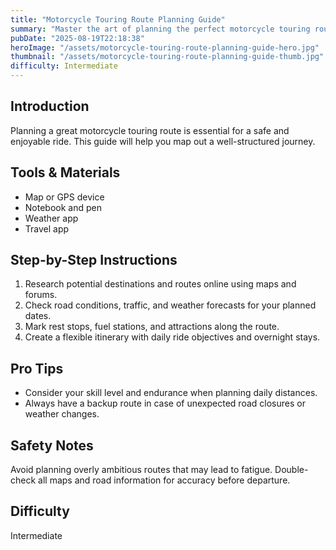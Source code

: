 ```yaml
---
title: "Motorcycle Touring Route Planning Guide"
summary: "Master the art of planning the perfect motorcycle touring route."
pubDate: "2025-08-19T22:18:38"
heroImage: "/assets/motorcycle-touring-route-planning-guide-hero.jpg"
thumbnail: "/assets/motorcycle-touring-route-planning-guide-thumb.jpg"
difficulty: Intermediate
---
```


<h2>Introduction</h2>
<p>Planning a great motorcycle touring route is essential for a safe and enjoyable ride. This guide will help you map out a well-structured journey.</p>
<h2>Tools & Materials</h2>
<ul>
  <li>Map or GPS device</li>
  <li>Notebook and pen</li>
  <li>Weather app</li>
  <li>Travel app</li>
</ul>
<h2>Step-by-Step Instructions</h2>
<ol>
  <li>Research potential destinations and routes online using maps and forums.</li>
  <li>Check road conditions, traffic, and weather forecasts for your planned dates.</li>
  <li>Mark rest stops, fuel stations, and attractions along the route.</li>
  <li>Create a flexible itinerary with daily ride objectives and overnight stays.</li>
</ol>
<h2>Pro Tips</h2>
<ul>
  <li>Consider your skill level and endurance when planning daily distances.</li>
  <li>Always have a backup route in case of unexpected road closures or weather changes.</li>
</ul>
<h2>Safety Notes</h2>
<p>Avoid planning overly ambitious routes that may lead to fatigue. Double-check all maps and road information for accuracy before departure.</p>
<h2>Difficulty</h2>
<p>Intermediate</p>